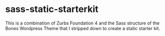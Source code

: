 sass-static-starterkit
======================

This is a combination of Zurbs Foundation 4 and the Sass structure of the Bones Wordpress Theme that I stripped down to create a static starter kit.
